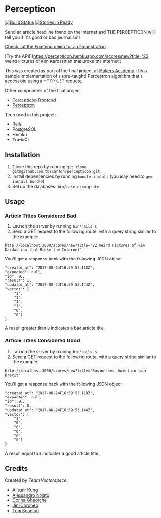 # Percepticon
[![Build Status](https://travis-ci.org/tbscanlon/percepticon.svg?branch=master)](https://travis-ci.org/tbscanlon/percepticon)
[![Stories in Ready](https://badge.waffle.io/tbscanlon/percepticon.svg?label=ready&title=Ready)](http://waffle.io/tbscanlon/percepticon)

Send an article headline found on the Internet and THE PERCEPTICON will tell you if it's good or bad journalism!

[Check out the Frontend demo for a demonstration](http://www.github.com/tbscanlon/percepticon-frontend)

[Try the API!](https://percepticon.herokuapp.com/scores/new?title='22 Weird Pictures of Kim Kardashian that Broke the Internet')

This was created as part of the final project at [Makers Academy](www.makersacademy.com). It is a sample implementation of a (pre-taught) Perceptron algorithm that's accessible using a HTTP GET request.

Other components of the final project:
- [Percepticon Frontend](http://www.github.com/tbscanlon/percepticon-frontend)
- [Perceptron](https://github.com/terminalobject/Perceptron)

Tech used in this project:
- Rails
- PostgreSQL
- Heroku
- TravisCI

## Installation

1. Clone this repo by running `git clone git@github.com:tbscanlon/percepticon.git`
2. Install dependencies by running `bundle install` (you may need to `gem install bundle`)
3. Set up the databases: `bin/rake db:migrate`

## Usage
### Article Titles Considered Bad
1. Launch the server by running `bin/rails s`
2. Send a GET request to the following route, with a query string similar to the example:

```
http://localhost:3000/scores/new?title="22 Weird Pictures of Kim Kardashian that Broke the Internet"
```

You'll get a response back with the following JSON object:
```
"created_at": "2017-08-24T16:59:53.118Z",
"expected": null,
"id": 26,
"result": 1,
"updated_at": "2017-08-24T16:59:53.144Z",
"vector": [
    "1",
    "1",
    "1",
    "1",
    "0",
    "0"]
}
```

A result greater than ```0``` indicates a bad article title.

### Article Titles Considered Good
1. Launch the server by running `bin/rails s`
2. Send a GET request to the following route, with a query string similar to the example:

```
http://localhost:3000/scores/new?title="Businesses Uncertain over Brexit"
```

You'll get a response back with the following JSON object:
```
"created_at": "2017-08-24T16:59:53.118Z",
"expected": null,
"id": 26,
"result": 0,
"updated_at": "2017-08-24T16:59:53.144Z",
"vector": [
    "1",
    "0",
    "0",
    "0",
    "0",
    "0"]
}
```

A result equal to ```0``` indicates a good article title.

## Credits
Created by *Team Vectorspace*:
- [Alistair Kung](https://github.com/alistairkung)
- [Alessandro Noiato](https://github.com/terminalobject)
- [Corina Gheorghe](https://github.com/corina)
- [Jini Coroneo](https://github.com/jinimcoroneo)
- [Tom Scanlon](https://github.com/tbscanlon)
